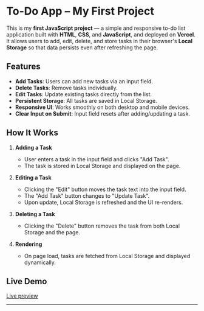 # To-Do App – My First Project

This is my **first JavaScript project** — a simple and responsive to-do list application built with **HTML**, **CSS**, and **JavaScript**, and deployed on **Vercel**.  
It allows users to add, edit, delete, and store tasks in their browser's **Local Storage** so that data persists even after refreshing the page.

## Features

- **Add Tasks**: Users can add new tasks via an input field.
- **Delete Tasks**: Remove tasks individually.
- **Edit Tasks**: Update existing tasks directly from the list.
- **Persistent Storage**: All tasks are saved in Local Storage.
- **Responsive UI**: Works smoothly on both desktop and mobile devices.
- **Clear Input on Submit**: Input field resets after adding/updating a task.

## How It Works

1. **Adding a Task**
   - User enters a task in the input field and clicks "Add Task".
   - The task is stored in Local Storage and displayed on the page.

2. **Editing a Task**
   - Clicking the "Edit" button moves the task text into the input field.
   - The "Add Task" button changes to "Update Task".
   - Upon update, Local Storage is refreshed and the UI re-renders.

3. **Deleting a Task**
   - Clicking the "Delete" button removes the task from both Local Storage and the page.

4. **Rendering**
   - On page load, tasks are fetched from Local Storage and displayed dynamically.

## Live Demo

[Live preview](https://to-do-psi-weld.vercel.app/)

---
